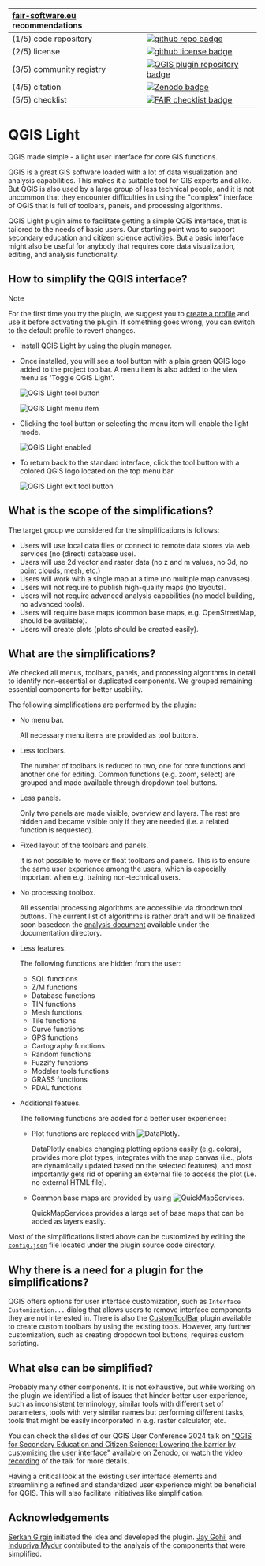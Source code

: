| [fair-software.eu](https://fair-software.eu) recommendations | |
| :-- | :--  |
| (1/5) code repository     | [![github repo badge](https://img.shields.io/badge/github-repo-000.svg?logo=github&labelColor=gray&color=blue)](https://github.com/ITC-CRIB/qgis-light) |
| (2/5) license             | [![github license badge](https://img.shields.io/github/license/ITC-CRIB/qgis-light)](https://github.com/ITC-CRIB/qgis-light) |
| (3/5) community registry  | [![QGIS plugin repository badge](https://img.shields.io/badge/QGIS-Plugin_Repository-%23589632?style=flat&logo=qgis)](https://plugins.qgis.org/plugins/qgis-light/) |
| (4/5) citation            | [![Zenodo badge](https://zenodo.org/badge/DOI/10.5281/zenodo.13831537.svg)](https://doi.org/10.5281/zenodo.13831537) |
| (5/5) checklist           | [![FAIR checklist badge](https://fairsoftwarechecklist.net/badge.svg)](https://fairsoftwarechecklist.net/v0.2?f=31&a=32113&i=02322&r=133) |


# QGIS Light

QGIS made simple - a light user interface for core GIS functions.

QGIS is a great GIS software loaded with a lot of data visualization and
analysis capabilities. This makes it a suitable tool for GIS experts and alike.
But QGIS is also used by a large group of less technical people, and it is not
uncommon that they encounter difficulties in using the "complex" interface of
QGIS that is full of toolbars, panels, and processing algorithms.

QGIS Light plugin aims to facilitate getting a simple QGIS interface, that is
tailored to the needs of basic users. Our starting point was to support
secondary education and citizen science activities. But a basic interface might
also be useful for anybody that requires core data visualization, editing, and
analysis functionality.


## How to simplify the QGIS interface?

> [!NOTE]
> For the first time you try the plugin, we suggest you to
> [create a profile](https://docs.qgis.org/latest/en/docs/user_manual/introduction/qgis_configuration.html#working-with-user-profiles)
> and use it before activating the plugin. If something goes wrong, you can
> switch to the default profile to revert changes.

- Install QGIS Light by using the plugin manager.

- Once installed, you will see a tool button with a plain green QGIS logo added
  to the project toolbar. A menu item is also added to the view menu as 'Toggle
  QGIS Light'.

  ![QGIS Light tool button](docs/images/qgis-light-toolbutton.png "QGIS Light tool button")

  ![QGIS Light menu item](docs/images/qgis-light-menu.png "QGIS Light menu item")

- Clicking the tool button or selecting the menu item will enable the light mode.

  ![QGIS Light enabled](docs/images/qgis-light-enabled.png "QGIS Light enabled")

- To return back to the standard interface, click the tool button with a colored
  QGIS logo located on the top menu bar.

  ![QGIS Light exit tool button](docs/images/qgis-light-exit-toolbutton.png "QGIS Light exit tool button")


## What is the scope of the simplifications?

The target group we considered for the simplifications is follows:

- Users will use local data files or connect to remote data stores via web
  services (no (direct) database use).
- Users will use 2d vector and raster data (no z and m values, no 3d, no point
  clouds, mesh, etc.)
- Users will work with a single map at a time (no multiple map canvases).
- Users will not require to publish high-quality maps (no layouts).
- Users will not require advanced analysis capabilities (no model building, no
  advanced tools).
- Users will require base maps (common base maps, e.g. OpenStreetMap, should be
  available).
- Users will create plots (plots should be created easily).


## What are the simplifications?

We checked all menus, toolbars, panels, and processing algorithms in detail to
identify non-essential or duplicated components. We grouped remaining essential
components for better usability.

The following simplifications are performed by the plugin:

- No menu bar.

  All necessary menu items are provided as tool buttons.

- Less toolbars.

  The number of toolbars is reduced to two, one for core functions and another
  one for editing. Common functions (e.g. zoom, select) are grouped and made
  available through dropdown tool buttons.

- Less panels.

  Only two panels are made visible, overview and layers. The rest are hidden
  and became visible only if they are needed (i.e. a related function is
  requested).

- Fixed layout of the toolbars and panels.

  It is not possible to move or float toolbars and panels. This is to ensure
  the same user experience among the users, which is especially important when
  e.g. training non-technical users.

- No processing toolbox.

  All essential processing algorithms are accessible via dropdown tool buttons.
  The current list of algorithms is rather draft and will be finalized soon
  basedcon the [analysis document](docs/qgis-processing-algorithms.xlsx)
  available under the documentation directory.

- Less features.

  The following functions are hidden from the user:

  - SQL functions
  - Z/M functions
  - Database functions
  - TIN functions
  - Mesh functions
  - Tile functions
  - Curve functions
  - GPS functions
  - Cartography functions
  - Random functions
  - Fuzzify functions
  - Modeler tools functions
  - GRASS functions
  - PDAL functions

- Additional featues.

  The following functions are added for a better user experience:

  - Plot functions are replaced with ![DataPlotly](https://github.com/ghtmtt/DataPlotly).

    DataPlotly enables changing plotting options easily (e.g. colors), provides
    more plot types, integrates with the map canvas (i.e., plots are dynamically
    updated based on the selected features), and most importantly gets rid of
    opening an external file to access the plot (i.e. no external HTML file).

  - Common base maps are provided by using ![QuickMapServices](https://github.com/nextgis/quickmapservices).

    QuickMapServices provides a large set of base maps that can be added as
    layers easily.

Most of the simplifications listed above can be customized by editing the
[`config.json`](src/qgis-light/config.json) file located under the plugin
source code directory.


## Why there is a need for a plugin for the simplifications?

QGIS offers options for user interface customization, such as `Interface
Customization...` dialog that allows users to remove interface components they
are not interested in.
There is also the [CustomToolBar](https://github.com/All4Gis/CustomToolBar)
plugin available to create custom toolbars by using the existing tools.
However, any further customization, such as creating dropdown tool buttons,
requires custom scripting.


## What else can be simplified?

Probably many other components. It is not exhaustive, but while working on
the plugin we identified a list of issues that hinder better user experience,
such as inconsistent terminology, similar tools with different set of
parameters, tools with very similar names but performing different tasks, tools
that might be easily incorporated in e.g. raster calculator, etc.

You can check the slides of our QGIS User Conference 2024 talk on ["QGIS for
Secondary Education and Citizen Science: Lowering the barrier by customizing
the user interface"](https://zenodo.org/records/13830612) available on Zenodo,
or watch the  [video recording](https://www.youtube.com/watch?v=btG-lVYYOCY) of
the talk for more details.

Having a critical look at the existing user interface elements and streamlining
a refined and standardized user experience might be beneficial for QGIS. This
will also facilitate initiatives like simplification.


## Acknowledgements

[Serkan Girgin](https://github.com/girgink) initiated the idea and developed
the plugin. [Jay Gohil](https://github.com/Jay-Gohil) and
[Indupriya Mydur](mailto:i.mydur@student.utwente.nl) contributed to the
analysis of the components that were simplified.
